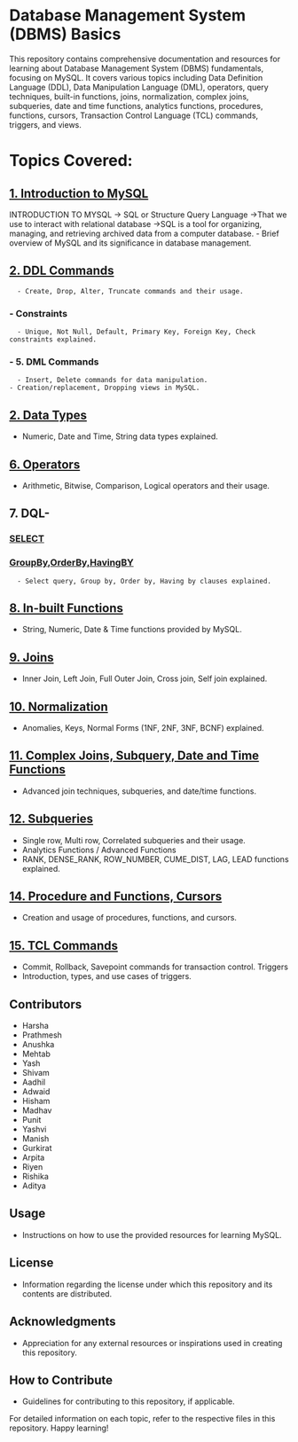 # Database Management System (DBMS) Basics

This repository contains comprehensive documentation and resources for learning about Database Management System (DBMS) fundamentals, focusing on MySQL. It covers various topics including Data Definition Language (DDL), Data Manipulation Language (DML), operators, query techniques, built-in functions, joins, normalization, complex joins, subqueries, date and time functions, analytics functions, procedures, functions, cursors, Transaction Control Language (TCL) commands, triggers, and views.

# Topics Covered:

## [1. Introduction to MySQL](https://github.com/ziyaad123/SQL-Content/blob/main/Sql%20content/ddl%2Cdml%2Ccommands.sql)

   INTRODUCTION TO MYSQL
    -> SQL or Structure Query Language
    ->That we use to interact with relational database
    ->SQL is a tool for organizing, managing, and retrieving archived data from a computer database.
        - Brief overview of MySQL and its significance in database management.
## [2. DDL Commands]()
      - Create, Drop, Alter, Truncate commands and their usage.
  ### - Constraints
      - Unique, Not Null, Default, Primary Key, Foreign Key, Check constraints explained.
  ### - 5. DML Commands
      - Insert, Delete commands for data manipulation.
    - Creation/replacement, Dropping views in MySQL.

## [2. Data Types](https://github.com/ziyaad123/SQL-Content/blob/main/Sql%20content/In-Built%20Functions.sql )
- Numeric, Date and Time, String data types explained.

## [6. Operators](https://github.com/ziyaad123/SQL-Content/blob/main/Sql%20content/Operators.sql)
- Arithmetic, Bitwise, Comparison, Logical operators and their usage.

## 7. DQL- 
  ### [SELECT](https://github.com/ziyaad123/SQL-Content/blob/main/Sql%20content/DQL/DQL(Select).sql)
  ### [GroupBy,OrderBy,HavingBY](https://github.com/ziyaad123/SQL-Content/blob/main/Sql%20content/DQL/DQL(GROUP%20BY%2C%20ORDER%20BY%2C%20HAVING.).sql)
      - Select query, Group by, Order by, Having by clauses explained.

## [8. In-built Functions](https://github.com/ziyaad123/SQL-Content/blob/main/Sql%20content/In-Built%20Functions.sql )
- String, Numeric, Date & Time functions provided by MySQL.

## [9. Joins](https://github.com/ziyaad123/SQL-Content/blob/main/Sql%20content/Joins.sql)
- Inner Join, Left Join, Full Outer Join, Cross join, Self join explained.

## [10. Normalization](https://github.com/ziyaad123/SQL-Content/blob/main/Sql%20content/normalizations.sql)
- Anomalies, Keys, Normal Forms (1NF, 2NF, 3NF, BCNF) explained.

## [11. Complex Joins, Subquery, Date and Time Functions](https://github.com/ziyaad123/SQL-Content/blob/main/Sql%20content/complex%20joins%2Csubqueries%2C%20and%20date-time%20functions.sql)
- Advanced join techniques, subqueries, and date/time functions.

## [12. Subqueries](https://github.com/ziyaad123/SQL-Content/blob/main/Sql%20content/complex%20joins%2Csubqueries%2C%20and%20date-time%20functions.sql)
- Single row, Multi row, Correlated subqueries and their usage.
- Analytics Functions / Advanced Functions
- RANK, DENSE_RANK, ROW_NUMBER, CUME_DIST, LAG, LEAD functions explained.

## [14. Procedure and Functions, Cursors](https://github.com/ziyaad123/SQL-Content/blob/main/Sql%20content/Procedures%20%2CFunctions%20and%20Cursors.sql)
- Creation and usage of procedures, functions, and cursors.

## [15. TCL Commands](https://github.com/ziyaad123/SQL-Content/blob/main/Sql%20content/TCL%2CTRIGGERS%2CVEIWCOMMANSD.sql)
- Commit, Rollback, Savepoint commands for transaction control.
  Triggers
- Introduction, types, and use cases of triggers.



## Contributors
- Harsha
- Prathmesh
- Anushka
- Mehtab
- Yash
- Shivam
- Aadhil
- Adwaid
- Hisham
- Madhav
- Punit
- Yashvi
- Manish
- Gurkirat
- Arpita
- Riyen
- Rishika
- Aditya

## Usage
- Instructions on how to use the provided resources for learning MySQL.

## License
- Information regarding the license under which this repository and its contents are distributed.

## Acknowledgments
- Appreciation for any external resources or inspirations used in creating this repository.

## How to Contribute
- Guidelines for contributing to this repository, if applicable.

For detailed information on each topic, refer to the respective files in this repository. Happy learning!
